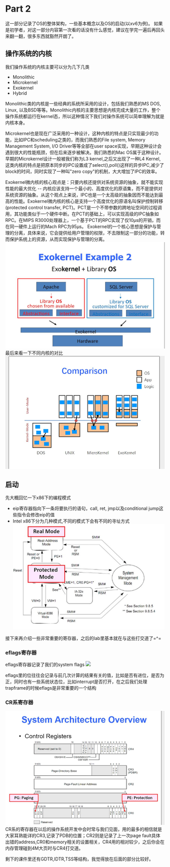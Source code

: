 # Part 2
这一部分记录了OS的整体架构，一些基本概念以及OS的启动(以xv6为例)。
如果是初学者，对这一部分内容第一次看的话没有什么感觉，建议在学完一遍后再回头来翻一翻，很多东西就豁然开朗了。

## 操作系统的内核
我们操作系统的内核主要可以分为几下几类
* Monolithic
* Microkernel
* Exokernel
* Hybrid

Monolithic类的内核是一些经典的系统所采用的设计，包括我们熟悉的MS DOS, Linux, 以及BSD等等。Monolithic内核的主要思想是内核完成大量的工作，整个操作系统都运行在kernel态，所以这种情况下我们对操作系统可以简单理解为就是内核本身。

Microkernel也是现在广泛采用的一种设计，这种内核的特点是只实现最少的功能，比如IPC和scheduling之类的，而我们熟悉的File system, Memory Management System, I/O Driver等等全部在user space实现，早期这种设计会遇到很大的性能瓶颈，但在后来逐步被解决。我们熟悉的Mac OS属于这种设计。
早期的Microkernel设计一般被我们称为L3 kernel,之后又出现了一种L4 Kernel,这类内核的特点是把原本同步的IPC设置成了select(),poll()这样的异步IPC,减少了block的时间，同时实现了一种叫"zero copy"的机制，大大增加了IPC的效率。

Exokernel微内核的核心观点是：只要内核还提供对系统资源的抽象，就不能实现性能的最大优化 -- 内核应该支持一个最小的、高度优化的原语集，而不是提供对系统资源的抽象。从这个观点上来说，IPC也是一个太高级的抽象因而不能达到最高的性能。Exokernel微内核的核心是支持一个高度优化的原语名叫保护控制转移(protected control transfer, PCT)。PCT是一个不带参数的跨地址空间的过程调用，其功能类似于一个硬件中断。在PCT的基础上，可以实现高级的IPC抽象如RPC。在MIPS R3000处理器上，一个基于PCT的RPC实现了仅10µs的开销，而在同一硬件上运行的Mach RPC为95µs。
Exokernel的一个核心思想是保护与管理的分离，具体来说，它会提供给用户管理的权限，不去限制这一部分的功能，转而保护系统上的资源，从而实现保护与管理的分离。
![](https://github.com/CurryTang/OperatingSystemLearningNotes/blob/master/exokernel.JPG)
最后来看一下不同内核的对比
![](https://github.com/CurryTang/OperatingSystemLearningNotes/blob/master/compar.JPG)

## 启动
先大概回忆一下x86下的编程模式
* eip寄存器指向下一条将要执行的语句，call, ret, jmp以及conditional jump这些指令会修改eip的值
* Intel x86下分为几种模式,不同的模式下会有不同的寻址方式
![](https://github.com/CurryTang/OperatingSystemLearningNotes/blob/master/x86mode.JPG)

接下来再介绍一些非常重要的寄存器，之后的lab里基本就在与这些打交道了=^=
### eflags寄存器
eflags寄存器记录了我们的system flags
![](https://www.google.com/url?sa=i&source=images&cd=&ved=2ahUKEwjosLLqj8PiAhWL0FQKHWhUDXcQjRx6BAgBEAU&url=http%3A%2F%2Fwww.c-jump.com%2FCIS77%2FASM%2FInstructions%2FI77_0050_eflags.htm&psig=AOvVaw2zeBviztfPucd2_RnJuIvK&ust=1559301208653741)

eflags里的位往往会记录与前几次计算的结果有关的值，比如是否有进位，是否为正，同时也有一些系统状态位，比如interrupt是否打开，在之后我们处理trapframe的时候eflags是非常重要的一个结构

### CR系寄存器
![](https://github.com/CurryTang/OperatingSystemLearningNotes/blob/master/cr.JPG)
CR系的寄存器在以后的操作系统开发中会时常与我们见面，用的最多的相信就是大家耳熟能详的CR3,记录了PDB的位置；CR2则是记录了上一次page fault具体出错的address,CR0和memory相关的设置相关，CR4用的相对较少，之后你会在内存管理碰到4M大页时与CR4打交道。

剩下的课件里还有GDTR,IDTR,TSS等结构，我觉得放在后面的部分比较好。


